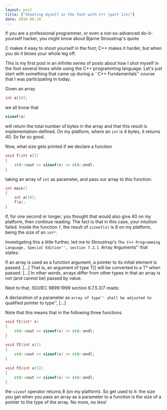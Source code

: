 ```yaml
---
layout: post
title: ["Shooting myself in the foot with C++ (part 1/n)"]
date: 2016-06-10
---
```


If you are a professional programmer, or even a not-so-advanced do-it-yourself hacker, you might know about Bjarne Stroustrup's quote

C makes it easy to shoot yourself in the foot; C++ makes it harder, but when you do it blows your whole leg off.

This is my first post in an infinite series of posts about how I shot myself in the foot several times while using the C++ programming language. Let's just start with something that came up during a ``C++ Fundamentals'' course that I was participating in today.

Given an array
```c++
int a[10];
```
we all know that
```c++
sizeof(a)
```
will return the total number of bytes in the array and that this result is implementation-defined. On my platform, where an `int` is 4 bytes, it returns 40. So far so good.

Now, what size gets printed if we declare a function
```c++
void f(int x[])
{
    std::cout << sizeof(x) << std::endl;
}
```
taking an array of `int` as parameter, and pass our array to this function:
```c++
int main()
{
    int a[10];
    f(a);
}
```
If, for one second or longer, you thought that would also give 40 on my platform, then continue reading. The fact is that in this case, your intuition failed. Inside the function `f`, the result of `sizeof(x)` is 8 on my platform, being the size of an `int*`.

Investigating this a little further, led me to Stroustrup's ``The C++ Programming Language, Special Edition'', section 7.2.1 ``Array Arguments'' that states:

If an array is used as a function argument, a pointer to its initial element is passed. [...] That is, an argument of type T[] will be converted to a T* when passed. [...] In other words, arrays differ from other types in that an array is not (and cannot be) passed by value.

Next to that, ISO/IEC 9899:1999 section 6.7.5.3/7 reads:

A declaration of a parameter as ``array of type'' shall be adjusted to ``qualified pointer to type'', [...]

Note that this means that in the following three functions
```c++
void f1(int* x)
{
    std::cout << sizeof(x) << std::endl;
}
 
void f2(int x[])
{
    std::cout << sizeof(x) << std::endl;
}
 
void f3(int x[5])
{
    std::cout << sizeof(x) << std::endl;
}
```
the `sizeof` operator returns 8 (on my platform). So get used to it: the size you get when you pass an array as a parameter to a function is the size of a pointer to the type of the array. No more, no less!
